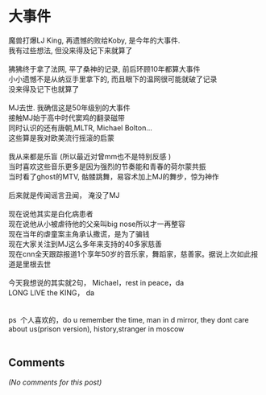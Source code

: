 # 大事件

<div id="msgcns!9884D0A402622CB2!4459" class="bvMsg"> 魔兽打爆LJ King, 再遗憾的败给Koby, 是今年的大事件. <br />我有过些想法, 但没来得及记下来就算了<br /><br />狒狒终于拿了法网, 平了桑神的记录, 前后环顾10年都算大事件<br />小小遗憾不是从纳豆手里拿下的, 而且眼下的温网很可能就破了记录<br />没来得及记下也就算了<br /><br />MJ去世. 我确信这是50年级别的大事件<br />接触MJ始于高中时代窦鸡的翻录磁带<br />同时认识的还有唐朝,MLTR, Michael Bolton...<br />这些算是我对欧美流行摇滚的启蒙<br /><br />我从来都是乐盲 (所以最近对曾mm也不是特别反感 )<br />当时喜欢这些音乐更多是因为强烈的节奏能和青春的荷尔蒙共振<br />当时看了ghost的MTV, 骷髅跳舞，易容术加上MJ的舞步，惊为神作<br /><br />后来就是传闻谣言丑闻， 淹没了MJ<br /><br />现在说他其实是白化病患者<br />现在说他从小被虐待他的父亲叫big nose所以才一再整容<br />现在当年的虐童案主角承认撒谎，是为了骗钱<br />现在大家关注到MJ这么多年来支持的40多家慈善<br />现在cnn全天跟踪报道1个享年50岁的音乐家，舞蹈家，慈善家。据说上次如此报道是里根去世<br /><br />今天我想说的其实就2句， Michael，rest in peace，da<br />LONG LIVE the KING， da<br /><br /> <br /> ps  个人喜欢的，do u remember the time, man in d mirror, they dont care about us(prison version), history,stranger in moscow<br /> <br /></div>

## Comments

*(No comments for this post)*
